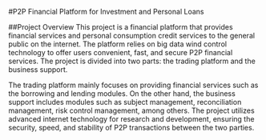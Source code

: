 #P2P Financial Platform for Investment and Personal Loans

##Project Overview
This project is a financial platform that provides financial services and personal consumption credit services to the general public on the internet. The platform relies on big data wind control technology to offer users convenient, fast, and secure P2P financial services. The project is divided into two parts: the trading platform and the business support.

The trading platform mainly focuses on providing financial services such as the borrowing and lending modules. On the other hand, the business support includes modules such as subject management, reconciliation management, risk control management, among others. The project utilizes advanced internet technology for research and development, ensuring the security, speed, and stability of P2P transactions between the two parties.
